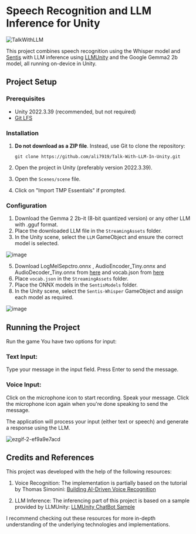 # Speech Recognition and LLM Inference for Unity

![TalkWithLLM](https://github.com/user-attachments/assets/ab36a194-300f-4698-ab53-5002c75167ad)



This project combines speech recognition using the Whisper model and [Sentis](https://unity.com/products/sentis) with LLM inference using [LLMUnity](https://github.com/undreamai/LLMUnity) and the Google Gemma2 2b model, all running on-device in Unity.

## Project Setup

### Prerequisites

- Unity 2022.3.39 (recommended, but not required)
- [Git LFS](https://git-lfs.com/)

### Installation

1. **Do not download as a ZIP file**. Instead, use Git to clone the repository:

   ```
   git clone https://github.com/ali7919/Talk-With-LLM-In-Unity.git
   ```

2. Open the project in Unity (preferably version 2022.3.39).

3. Open the `Scenes/scene` file.

4. Click on "Import TMP Essentials" if prompted.

### Configuration

1. Download the Gemma 2 2b-it (8-bit quantized version) or any other LLM with .gguf format.
2. Place the downloaded LLM file in the `StreamingAssets` folder.
3. In the Unity scene, select the `LLM` GameObject and ensure the correct model is selected.

![image](https://github.com/user-attachments/assets/86855eb3-7e9e-45f0-adb2-0e0aca8798cf)


5. Download LogMelSepctro.onnx , AudioEncoder_Tiny.onnx and AudioDecoder_Tiny.onnx from [here](https://huggingface.co/unity/sentis-whisper-tiny/tree/main/ONNX) and vocab.json from [here](https://huggingface.co/unity/sentis-whisper-tiny/tree/main)
7. Place `vocab.json` in the `StreamingAssets` folder.
8. Place the ONNX models in the `SentisModels` folder.
9. In the Unity scene, select the `Sentis-Whisper` GameObject and assign each model as required.

![image](https://github.com/user-attachments/assets/d54d7ca9-110e-45a5-a477-cc855f89e9f0)


## Running the Project

Run the game
You have two options for input:
### Text Input:

Type your message in the input field.
Press Enter to send the message.

### Voice Input:
Click on the microphone icon to start recording.
Speak your message.
Click the microphone icon again when you're done speaking to send the message.

The application will process your input (either text or speech) and generate a response using the LLM.


![ezgif-2-ef9a9e7acd](https://github.com/user-attachments/assets/29cc8f22-549f-4cea-b193-af730521bded)




## Credits and References

This project was developed with the help of the following resources:

1. Voice Recognition: The implementation is partially based on the tutorial by Thomas Simonini:
   [Building AI-Driven Voice Recognition](https://thomassimonini.substack.com/p/building-ai-driven-voice-recognition)

2. LLM Inference: The inferencing part of this project is based on a sample provided by LLMUnity:
   [LLMUnity ChatBot Sample](https://github.com/undreamai/LLMUnity/tree/main/Samples~/ChatBot)

I recommend checking out these resources for more in-depth understanding of the underlying technologies and implementations.



